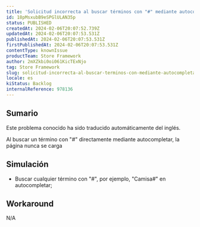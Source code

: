 ```yaml
---
title: 'Solicitud incorrecta al buscar términos con "#" mediante autocompletar'
id: 18pMsxubB9eSPGlULAN35p
status: PUBLISHED
createdAt: 2024-02-06T20:07:52.739Z
updatedAt: 2024-02-06T20:07:53.531Z
publishedAt: 2024-02-06T20:07:53.531Z
firstPublishedAt: 2024-02-06T20:07:53.531Z
contentType: knownIssue
productTeam: Store Framework
author: 2mXZkbi0oi061KicTExNjo
tag: Store Framework
slug: solicitud-incorrecta-al-buscar-terminos-con-mediante-autocompletar
locale: es
kiStatus: Backlog
internalReference: 978136
---
```


## Sumario

<div class="alert alert-info">
  <p>Este problema conocido ha sido traducido automáticamente del inglés.</p>
</div>


Al buscar un término con "#" directamente mediante autocompletar, la página nunca se carga


##

## Simulación



- Buscar cualquier término con "#", por ejemplo, "Camisa#" en autocompletar;



## Workaround


N/A




